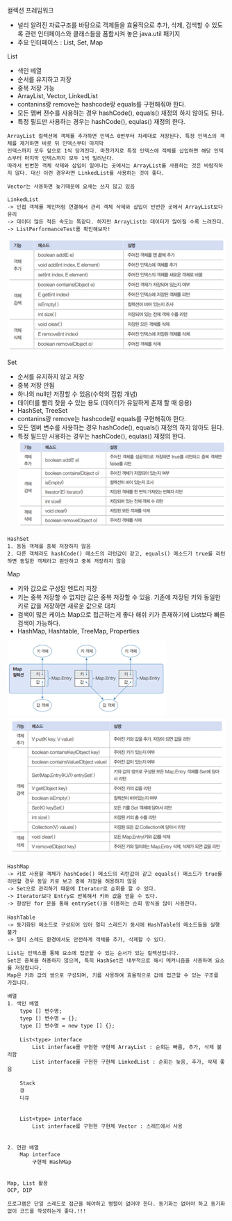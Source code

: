 컬렉션 프레임워크

- 널리 알려진 자료구조를 바탕으로 객체들을 효율적으로 추가, 삭제, 검색할 수 있도록 관련 인터페이스와 클래스들을 폼함시켜 놓은 java.util 패키지
- 주요 인터페이스 : List, Set, Map

List

- 색인 베열
- 순서를 유지하고 저장
- 중복 저장 가능
- ArrayList, Vector, LinkedList
- contanins랑 remove는 hashcode랑 equals를 구현해줘야 한다.
- 모든 멤버 젼수를 사용하는 경우 hashCode(), equals() 재정의 하지 않아도 된다.
- 특정 필드만 사용하는 경우는 hashCode(), equlas() 재정의 한다.
```text
ArrayList 컬렉션에 객체를 추가하면 인덱스 0번부터 차례대로 저장된다. 특정 인덱스의 객체를 제거하면 바로 뒤 인덱스부터 마지막
인덱스까지 모두 앞으로 1씩 당겨진다. 마찬가지로 특정 인덱스에 객체를 삽입하면 해당 인덱스부터 마지막 인덱스까지 모두 1씩 밀려난다. 
따라서 빈번한 객체 삭제와 삽입이 일어나는 곳에서는 ArrayList를 사용하는 것은 바람직하지 않다. 대신 이런 경우라면 LinkedList를 사용하는 것이 좋다.
```
```text
Vector는 사용하면 늦기때문에 요새는 쓰지 않고 있음
```
```text
LinkedList
-> 인접 객체를 체인처럼 연결해서 관리 객체 삭제와 삽입이 빈번한 곳에서 ArrayList보다 유리
-> 데이터 많든 적든 속도는 똑같다. 하지만 ArrayList는 데이터가 많아질 수록 느려진다.
-> ListPerformanceTest를 확인해보자!
```

![img.png](img.png)

Set

- 순서를 유지하지 않고 저장
- 중복 저장 안됨
- 하나의 null만 저장할 수 있음(수학의 집합 개념)
- 데이터를 빨리 찾을 수 있는 용도 (데이터가 유일하게 존재 할 때 응용)
- HashSet, TreeSet
- contanins랑 remove는 hashcode랑 equals를 구현해줘야 한다.
- 모든 멤버 변수를 사용하는 경우 hashCode(), equals() 재정의 하지 않아도 된다.
- 특정 필드만 사용하는 경우는 hashCode(), equlas() 재정의 한다.
![img_1.png](img_1.png) 

```text
HashSet
1. 동등 객체를 중복 저장하지 않음
2. 다른 객체라도 hashCode() 메소드의 리턴값이 같고, equals() 메소드가 true를 리턴하면 동일한 객체라고 판단하고 중복 저장하지 않음
```

Map

- 키와 값으로 구성된 엔트리 저장
- 키는 중복 저장할 수 없지만 값은 중복 저장할 수 있음. 기존에 저장된 키와 동일한 키로 값을 저장하면 새로운 값으로 대치
- 검색이 많은 케이스 Map으로 접근하는게 좋다 해쉬 키가 존재하기에 List보다 빠른 검색이 가능하다.
- HashMap, Hashtable, TreeMap, Properties

![img_3.png](img_3.png)
![img_2.png](img_2.png)

```text
HashMap
-> 키로 사용할 객체가 hashCode() 메소드의 리턴값이 같고 equals() 메소드가 true를 리턴할 경우 동일 키로 보고 중복 저장을 허용하지 않음
-> Set으로 관리하기 때문에 Iterator로 순회를 할 수 있다.
-> Iterator보다 Entry로 반복해서 키와 값을 얻을 수 있다.
-> 향상된 for 문을 통해 entrySet()을 이용하는 순회 방식을 많이 사용한다.

HashTable
-> 동기화된 메소드로 구성되어 있어 멀티 스레드가 동시에 HashTable의 메소드들을 실행 불가
-> 멀티 스레드 환경에서도 안전하게 객체를 추가, 삭제할 수 있다.
```

```text
List는 인덱스를 통해 요소에 접근할 수 있는 순서가 있는 컬렉션입니다. 
Set은 중복을 허용하지 않으며, 특히 HashSet은 내부적으로 해시 메커니즘을 사용하여 요소를 저장합니다. 
Map은 키와 값의 쌍으로 구성되며, 키를 사용하여 효율적으로 값에 접근할 수 있는 구조를 가집니다. 
```
```text
배열
1. 색인 배열
    type [] 변수명;
    tyep [] 변수명 = {};
    type [] 변수명 = new type [] {};
    
    List<type> interface
        List interface를 구현한 구현체 ArrayList : 순회는 빠름, 추가, 삭제 불리함
        List interface를 구현한 구현체 LinkedList : 순회는 늦음, 추가, 삭제 좋음
        
    Stack
    큐
    디큐
    
        
    List<type> interface
        List interface를 구현한 구현체 Vector : 스레드에서 사용
    
    
2. 연관 배열
    Map interface
        구현체 HashMap
        
        
Map, List 활용
OCP, DIP
```


```text
프로그램은 단일 스레드로 접근을 해야하고 병렬이 없어야 한다. 동기화는 없어야 하고 동기화 없이 코드를 작성하는게 좋다.!!!
```